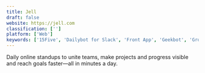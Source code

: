 ```yaml
---
title: Jell
draft: false 
website: https://jell.com
classification: ['']
platform: ['Web']
keywords: ['15Five', 'Dailybot for Slack', 'Front App', 'Geekbot', 'GroupMap', 'HeyUpdate', 'Planview Projectplace', 'Standup Alice', 'Standup Bot', 'StandupMail', 'Standuply', 'Standups', 'Status Hero', 'Taskful', 'TeamSnippets', 'Teamreporter', 'Teamweek', 'Vabotu', 'Weekdone', 'Weekly10', 'WorkingOn', 'Worklife Slackbot', 'iDoneThis']
---
```

Daily online standups to unite teams, make projects and progress visible and reach goals faster—all in minutes a day.